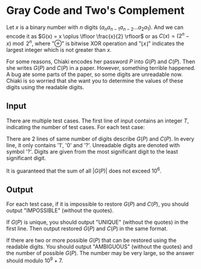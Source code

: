 # Gray Code and Two's Complement

Let $x$ is a binary number with $n$ digits ($a_na_{n-1}a_{n-2}...a_2a_1$). And we can encode it as $G(x) = x \oplus \lfloor \frac{x}{2} \rfloor$ or as $C(x) = (2^n - x) \bmod 2^n$, where "$\oplus$" is bitwise XOR operation and "$\lfloor x \rfloor$" indicates the largest integer which is not greater than $x$.

For some reasons, Chiaki encodes her password $P$ into $G(P)$ and $C(P)$. Then she writes $G(P)$ and $C(P)$ in a paper. However, something terrible happened. A bug ate some parts of the paper, so some digits are unreadable now. Chiaki is so worried that she want you to determine the values of these digits using the readable digits.

## Input

There are multiple test cases. The first line of input contains an integer $T$, indicating the number of test cases. For each test case:

There are $2$ lines of same number of digits describe $G(P)$ and $C(P)$. In every line, it only contains '1', '0' and '?'. Unreadable digits are denoted with symbol '?'. Digits are given from the most significant digit to the least significant digit.

It is guaranteed that the sum of all $|G(P)|$ does not exceed $10^6$.

## Output

For each test case, if it is impossible to restore $G(P)$ and $C(P)$, you should output "IMPOSSIBLE" (without the quotes).

If $G(P)$ is unique, you should output "UNIQUE" (without the quotes) in the first line. Then output restored $G(P)$ and $C(P)$ in the same format.

If there are two or more possible $G(P)$ that can be restored using the readable digits. You should output "AMBIGUOUS" (without the quotes) and the number of possible $G(P)$. The number may be very large, so the answer should modulo $10^9 + 7$.
